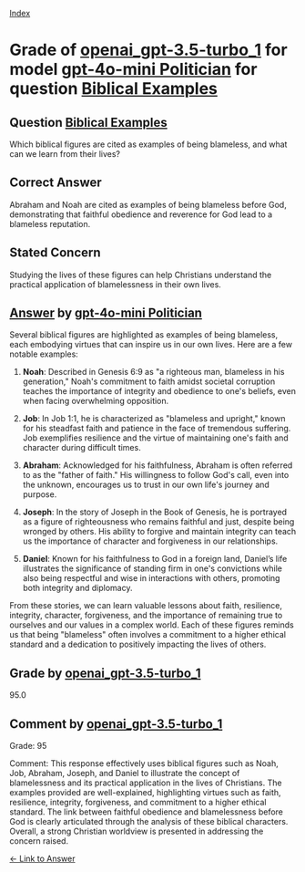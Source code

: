 
[Index](../../../../index.md)
# Grade of [openai_gpt-3.5-turbo_1](../../../grading_models/openai_gpt-3.5-turbo_1.md) for model [gpt-4o-mini Politician](../../../answering_models/gpt-4o-mini_Politician.md) for question [Biblical Examples](../../../questions/Biblical_Examples.md)

## Question [Biblical Examples](../../../questions/Biblical_Examples.md)
Which biblical figures are cited as examples of being blameless, and what can we learn from their lives?

## Correct Answer
Abraham and Noah are cited as examples of being blameless before God, demonstrating that faithful obedience and reverence for God lead to a blameless reputation.

## Stated Concern
Studying the lives of these figures can help Christians understand the practical application of blamelessness in their own lives.

## [Answer](../Biblical_Examples.md) by [gpt-4o-mini Politician](../../../answering_models/gpt-4o-mini_Politician.md)
Several biblical figures are highlighted as examples of being blameless, each embodying virtues that can inspire us in our own lives. Here are a few notable examples:

1. **Noah**: Described in Genesis 6:9 as "a righteous man, blameless in his generation," Noah's commitment to faith amidst societal corruption teaches the importance of integrity and obedience to one's beliefs, even when facing overwhelming opposition.

2. **Job**: In Job 1:1, he is characterized as "blameless and upright," known for his steadfast faith and patience in the face of tremendous suffering. Job exemplifies resilience and the virtue of maintaining one's faith and character during difficult times.

3. **Abraham**: Acknowledged for his faithfulness, Abraham is often referred to as the "father of faith." His willingness to follow God's call, even into the unknown, encourages us to trust in our own life's journey and purpose.

4. **Joseph**: In the story of Joseph in the Book of Genesis, he is portrayed as a figure of righteousness who remains faithful and just, despite being wronged by others. His ability to forgive and maintain integrity can teach us the importance of character and forgiveness in our relationships.

5. **Daniel**: Known for his faithfulness to God in a foreign land, Daniel’s life illustrates the significance of standing firm in one's convictions while also being respectful and wise in interactions with others, promoting both integrity and diplomacy.

From these stories, we can learn valuable lessons about faith, resilience, integrity, character, forgiveness, and the importance of remaining true to ourselves and our values in a complex world. Each of these figures reminds us that being "blameless" often involves a commitment to a higher ethical standard and a dedication to positively impacting the lives of others.

## Grade by [openai_gpt-3.5-turbo_1](../../../grading_models/openai_gpt-3.5-turbo_1.md)
95.0

## Comment by [openai_gpt-3.5-turbo_1](../../../grading_models/openai_gpt-3.5-turbo_1.md)
Grade: 95

Comment: This response effectively uses biblical figures such as Noah, Job, Abraham, Joseph, and Daniel to illustrate the concept of blamelessness and its practical application in the lives of Christians. The examples provided are well-explained, highlighting virtues such as faith, resilience, integrity, forgiveness, and commitment to a higher ethical standard. The link between faithful obedience and blamelessness before God is clearly articulated through the analysis of these biblical characters. Overall, a strong Christian worldview is presented in addressing the concern raised.

[&lt;- Link to Answer](../Biblical_Examples.md)
